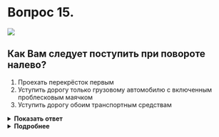 # Вопрос 15.

![](https://s.drom.ru/i24227/pdd/tickets/2016/1542608324.jpg)

## Как Вам следует поступить при повороте налево?

1. Проехать перекрёсток первым
2. Уступить дорогу только грузовому автомобилю с включенным проблесковым маячком
3. Уступить дорогу обоим транспортным средствам

<details>
<summary><b>Показать ответ</b></summary>
Правильный ответ: 1
</details>
<details>
<summary><b>Подробнее</b></summary>
Перекрёсток неравнозначный. Главная дорога меняет направление. Проблесковый маячок жёлтого цвета на грузовике преимущество ему не предоставляет. Преимущество имеют транспортные средства, находящиеся на главной дороге. Вы проезжаете первым, после Вас проезжают автомобили, находящиеся на второстепенной дороге, которые между собой руководствуются «правилом правой руки». Легковой автомобиль проедет вторым, грузовик - последним.
(Пункты 3.4, 13.9, 13.10, 13.11 ПДД)
</details>